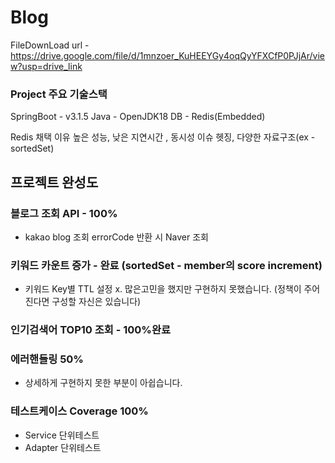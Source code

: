 # Blog

FileDownLoad url - https://drive.google.com/file/d/1mnzoer_KuHEEYGy4oqQyYFXCfP0PJjAr/view?usp=drive_link

### Project 주요 기술스택
SpringBoot - v3.1.5
Java - OpenJDK18
DB - Redis(Embedded)

Redis 채택 이유
높은 성능, 낮은 지연시간 , 동시성 이슈 헷징, 다양한 자료구조(ex - sortedSet)


## 프로젝트 완성도

### 블로그 조회 API - 100% 
 - kakao blog 조회 errorCode 반환 시 Naver 조회
### 키워드 카운트 증가 - 완료 (sortedSet - member의 score increment)
 - 키워드 Key별 TTL 설정 x. 많은고민을 했지만 구현하지 못했습니다. (정책이 주어진다면 구성할 자신은 있습니다)
### 인기검색어 TOP10 조회 - 100%완료
### 에러핸들링 50%
 - 상세하게 구현하지 못한 부분이 아쉽습니다.
### 테스트케이스 Coverage 100%
 - Service 단위테스트
 - Adapter 단위테스트
